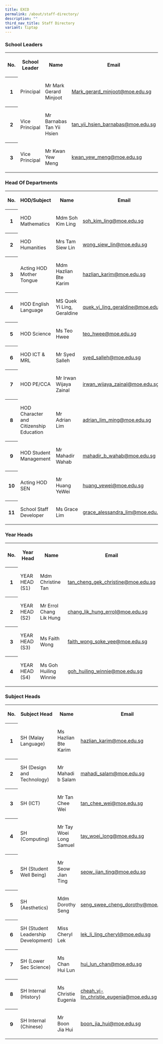 ```yaml
---
title: EXCO
permalink: /about/staff-directory/
description: ""
third_nav_title: Staff Directory
variant: tiptap
---
```

<h3><strong>School Leaders</strong></h3>
<table style="minWidth: 100px">
<colgroup>
<col>
<col>
<col>
<col>
</colgroup>
<tbody>
<tr>
<th rowspan="1" colspan="1">
<p>No.</p>
</th>
<th rowspan="1" colspan="1">
<p>School Leader</p>
</th>
<th rowspan="1" colspan="1">
<p>Name</p>
</th>
<th rowspan="1" colspan="1">
<p>Email</p>
</th>
</tr>
<tr>
<th rowspan="1" colspan="1">
<p>1</p>
</th>
<td rowspan="1" colspan="1">
<p>Principal</p>
</td>
<td rowspan="1" colspan="1">
<p>Mr Mark Gerard Minjoot</p>
</td>
<td rowspan="1" colspan="1">
<p><a href="mailto:Mark_gerard_minjoot@moe.edu.sg" rel="noopener noreferrer nofollow" target="_blank">Mark_gerard_minjoot@moe.edu.sg</a>
</p>
</td>
</tr>
<tr>
<th rowspan="1" colspan="1">
<p>2</p>
</th>
<td rowspan="1" colspan="1">
<p>Vice Principal</p>
</td>
<td rowspan="1" colspan="1">
<p>Mr Barnabas Tan Yii Hsien</p>
</td>
<td rowspan="1" colspan="1">
<p><a href="mailto:tan_yii_hsien_barnabas@moe.edu.sg" rel="noopener noreferrer nofollow" target="_blank">tan_yii_hsien_barnabas@moe.edu.sg</a>
</p>
</td>
</tr>
<tr>
<th rowspan="1" colspan="1">
<p>3</p>
</th>
<td rowspan="1" colspan="1">
<p>Vice Principal</p>
</td>
<td rowspan="1" colspan="1">
<p>Mr Kwan Yew Meng</p>
</td>
<td rowspan="1" colspan="1">
<p><a href="mailto:kwan_yew_meng@moe.edu.sg" rel="noopener noreferrer nofollow" target="_blank">kwan_yew_meng@moe.edu.sg</a>
</p>
<p></p>
</td>
</tr>
</tbody>
</table>
<h3><strong>Head Of Departments</strong></h3>
<table style="minWidth: 100px">
<colgroup>
<col>
<col>
<col>
<col>
</colgroup>
<tbody>
<tr>
<th rowspan="1" colspan="1">
<p>No.</p>
</th>
<th rowspan="1" colspan="1">
<p>HOD/Subject</p>
</th>
<th rowspan="1" colspan="1">
<p>Name</p>
</th>
<th rowspan="1" colspan="1">
<p>Email</p>
</th>
</tr>
<tr>
<th rowspan="1" colspan="1">
<p>1</p>
</th>
<td rowspan="1" colspan="1">
<p>HOD Mathematics</p>
</td>
<td rowspan="1" colspan="1">
<p>Mdm Soh Kim Ling</p>
</td>
<td rowspan="1" colspan="1">
<p><a href="mailto:soh_kim_ling@moe.edu.sg" rel="noopener noreferrer nofollow" target="_blank">soh_kim_ling@moe.edu.sg</a>
</p>
</td>
</tr>
<tr>
<th rowspan="1" colspan="1">
<p>2</p>
</th>
<td rowspan="1" colspan="1">
<p>HOD Humanities</p>
</td>
<td rowspan="1" colspan="1">
<p>Mrs Tam Siew Lin</p>
</td>
<td rowspan="1" colspan="1">
<p><a href="mailto:wong_siew_lin@moe.edu.sg" rel="noopener noreferrer nofollow" target="_blank">wong_siew_lin@moe.edu.sg</a>
</p>
</td>
</tr>
<tr>
<th rowspan="1" colspan="1">
<p>3</p>
</th>
<td rowspan="1" colspan="1">
<p>Acting HOD Mother Tongue</p>
</td>
<td rowspan="1" colspan="1">
<p>Mdm Hazlian Bte Karim</p>
</td>
<td rowspan="1" colspan="1">
<p><a href="mailto:hazlian_karim@moe.edu.sg" rel="noopener noreferrer nofollow" target="_blank">hazlian_karim@moe.edu.sg</a>
</p>
</td>
</tr>
<tr>
<th rowspan="1" colspan="1">
<p>4</p>
</th>
<td rowspan="1" colspan="1">
<p>HOD English Language</p>
</td>
<td rowspan="1" colspan="1">
<p>MS Quek Yi Ling, Geraldine</p>
</td>
<td rowspan="1" colspan="1">
<p><a href="mailto:quek_yi_ling_geraldine@moe.edu.sg" rel="noopener nofollow" target="_blank">quek_yi_ling_geraldine@moe.edu.sg</a>
</p>
</td>
</tr>
<tr>
<th rowspan="1" colspan="1">
<p>5</p>
</th>
<td rowspan="1" colspan="1">
<p>HOD Science</p>
</td>
<td rowspan="1" colspan="1">
<p>Ms Teo Hwee</p>
</td>
<td rowspan="1" colspan="1">
<p><a href="mailto:teo_hwee@moe.edu.sg" rel="noopener noreferrer nofollow" target="_blank">teo_hwee@moe.edu.sg</a>
</p>
</td>
</tr>
<tr>
<th rowspan="1" colspan="1">
<p>6</p>
</th>
<td rowspan="1" colspan="1">
<p>HOD ICT &amp; MRL</p>
</td>
<td rowspan="1" colspan="1">
<p>Mr Syed Salleh</p>
</td>
<td rowspan="1" colspan="1">
<p><a href="mailto:syed_salleh@moe.edu.sg" rel="noopener noreferrer nofollow" target="_blank">syed_salleh@moe.edu.sg</a>
</p>
</td>
</tr>
<tr>
<th rowspan="1" colspan="1">
<p>7</p>
</th>
<td rowspan="1" colspan="1">
<p>HOD PE/CCA</p>
</td>
<td rowspan="1" colspan="1">
<p>Mr Irwan Wijaya Zainal</p>
</td>
<td rowspan="1" colspan="1">
<p><a href="mailto:irwan_wijaya_zainal@moe.edu.sg" rel="noopener noreferrer nofollow" target="_blank">irwan_wijaya_zainal@moe.edu.sg</a>
</p>
</td>
</tr>
<tr>
<th rowspan="1" colspan="1">
<p>8</p>
</th>
<td rowspan="1" colspan="1">
<p>HOD Character and Citizenship Education</p>
</td>
<td rowspan="1" colspan="1">
<p>Mr Adrian Lim</p>
</td>
<td rowspan="1" colspan="1">
<p><a href="mailto:adrian_lim_ming@moe.edu.sg" rel="noopener noreferrer nofollow" target="_blank">adrian_lim_ming@moe.edu.sg</a>
</p>
</td>
</tr>
<tr>
<th rowspan="1" colspan="1">
<p>9</p>
</th>
<td rowspan="1" colspan="1">
<p>HOD Student Management</p>
</td>
<td rowspan="1" colspan="1">
<p>Mr Mahadir Wahab</p>
</td>
<td rowspan="1" colspan="1">
<p><a href="mailto:mahadir_b_wahab@moe.edu.sg" rel="noopener noreferrer nofollow" target="_blank">mahadir_b_wahab@moe.edu.sg</a>
</p>
</td>
</tr>
<tr>
<th rowspan="1" colspan="1">
<p>10</p>
</th>
<td rowspan="1" colspan="1">
<p>Acting HOD SEN</p>
</td>
<td rowspan="1" colspan="1">
<p>Mr Huang YeWei</p>
</td>
<td rowspan="1" colspan="1">
<p><a href="mailto:huang_yewei@moe.edu.sg" rel="noopener nofollow" target="_blank">huang_yewei@moe.edu.sg</a>
</p>
</td>
</tr>
<tr>
<th rowspan="1" colspan="1">
<p>11</p>
</th>
<td rowspan="1" colspan="1">
<p>School Staff Developer</p>
</td>
<td rowspan="1" colspan="1">
<p>Ms Grace Lim</p>
</td>
<td rowspan="1" colspan="1">
<p><a href="mailto:grace_alessandra_lim@moe.edu.sg" rel="noopener noreferrer nofollow" target="_blank">grace_alessandra_lim@moe.edu.sg</a>
</p>
</td>
</tr>
</tbody>
</table>
<h3><strong>Year Heads</strong></h3>
<table style="minWidth: 100px">
<colgroup>
<col>
<col>
<col>
<col>
</colgroup>
<tbody>
<tr>
<th rowspan="1" colspan="1">
<p>No.</p>
</th>
<th rowspan="1" colspan="1">
<p>Year Head</p>
</th>
<th rowspan="1" colspan="1">
<p>Name</p>
</th>
<th rowspan="1" colspan="1">
<p>Email</p>
</th>
</tr>
<tr>
<th rowspan="1" colspan="1">
<p>1</p>
</th>
<td rowspan="1" colspan="1">
<p>YEAR HEAD (S1)</p>
</td>
<td rowspan="1" colspan="1">
<p>Mdm Christine Tan</p>
</td>
<td rowspan="1" colspan="1">
<p><a href="mailto:tan_cheng_gek_christine@moe.edu.sg" rel="noopener noreferrer nofollow" target="_blank">tan_cheng_gek_christine@moe.edu.sg</a>
</p>
</td>
</tr>
<tr>
<th rowspan="1" colspan="1">
<p>2</p>
</th>
<td rowspan="1" colspan="1">
<p>YEAR HEAD (S2)</p>
</td>
<td rowspan="1" colspan="1">
<p>Mr Errol Chang Lik Hung</p>
</td>
<td rowspan="1" colspan="1">
<p><a href="mailto:chang_lik_hung_errol@moe.edu.sg" rel="noopener noreferrer nofollow" target="_blank">chang_lik_hung_errol@moe.edu.sg</a>
</p>
</td>
</tr>
<tr>
<th rowspan="1" colspan="1">
<p>3</p>
</th>
<td rowspan="1" colspan="1">
<p>YEAR HEAD (S3)</p>
</td>
<td rowspan="1" colspan="1">
<p>Ms Faith Wong</p>
</td>
<td rowspan="1" colspan="1">
<p><a href="mailto:faith_wong_soke_yee@moe.edu.sg" rel="noopener nofollow" target="_blank">faith_wong_soke_yee@moe.edu.sg </a>
</p>
</td>
</tr>
<tr>
<th rowspan="1" colspan="1">
<p>4</p>
</th>
<td rowspan="1" colspan="1">
<p>YEAR HEAD (S4)</p>
</td>
<td rowspan="1" colspan="1">
<p>Ms Goh Huiling Winnie</p>
</td>
<td rowspan="1" colspan="1">
<p><a href="mailto:goh_huiling_winnie@moe.edu.sg" rel="noopener noreferrer nofollow" target="_blank">goh_huiling_winnie@moe.edu.sg</a>
</p>
</td>
</tr>
</tbody>
</table>
<h3><strong>Subject Heads</strong></h3>
<table style="minWidth: 100px">
<colgroup>
<col>
<col>
<col>
<col>
</colgroup>
<tbody>
<tr>
<th rowspan="1" colspan="1">
<p>No.</p>
</th>
<th rowspan="1" colspan="1">
<p>Subject Head</p>
</th>
<th rowspan="1" colspan="1">
<p>Name</p>
</th>
<th rowspan="1" colspan="1">
<p>Email</p>
</th>
</tr>
<tr>
<th rowspan="1" colspan="1">
<p>1</p>
</th>
<td rowspan="1" colspan="1">
<p>SH (Malay Language)</p>
</td>
<td rowspan="1" colspan="1">
<p>Ms Hazlian Bte Karim</p>
</td>
<td rowspan="1" colspan="1">
<p><a href="mailto:Hazlian_karim@moe.edu.sg" rel="noopener noreferrer nofollow" target="_blank">hazlian_karim@moe.edu.sg</a>
</p>
</td>
</tr>
<tr>
<th rowspan="1" colspan="1">
<p>2</p>
</th>
<td rowspan="1" colspan="1">
<p>SH (Design and Technology)</p>
</td>
<td rowspan="1" colspan="1">
<p>Mr Mahadi b Salam</p>
</td>
<td rowspan="1" colspan="1">
<p><a href="mailto:mahadi_salam@moe.edu.sg" rel="noopener noreferrer nofollow" target="_blank">mahadi_salam@moe.edu.sg</a>
</p>
</td>
</tr>
<tr>
<th rowspan="1" colspan="1">
<p>3</p>
</th>
<td rowspan="1" colspan="1">
<p>SH (ICT)</p>
</td>
<td rowspan="1" colspan="1">
<p>Mr Tan Chee Wei</p>
</td>
<td rowspan="1" colspan="1">
<p><a href="mailto:tan_chee_wei@moe.edu.sg" rel="noopener noreferrer nofollow" target="_blank">tan_chee_wei@moe.edu.sg</a>
</p>
</td>
</tr>
<tr>
<th rowspan="1" colspan="1">
<p>4</p>
</th>
<td rowspan="1" colspan="1">
<p>SH (Computing)</p>
</td>
<td rowspan="1" colspan="1">
<p>Mr Tay Woei Long Samuel</p>
</td>
<td rowspan="1" colspan="1">
<p><a href="mailto:tay_woei_long@moe.edu.sg" rel="noopener noreferrer nofollow" target="_blank">tay_woei_long@moe.edu.sg</a>
</p>
</td>
</tr>
<tr>
<th rowspan="1" colspan="1">
<p>5</p>
</th>
<td rowspan="1" colspan="1">
<p>SH (Student Well Being)</p>
</td>
<td rowspan="1" colspan="1">
<p>Mr Seow Jian Ting</p>
</td>
<td rowspan="1" colspan="1">
<p><a href="mailto:seow_jian_ting@moe.edu.sg" rel="noopener noreferrer nofollow" target="_blank">seow_jian_ting@moe.edu.sg</a>
</p>
</td>
</tr>
<tr>
<th rowspan="1" colspan="1">
<p>5</p>
</th>
<td rowspan="1" colspan="1">
<p>SH (Aesthetics)</p>
</td>
<td rowspan="1" colspan="1">
<p>Mdm Dorothy Seng</p>
</td>
<td rowspan="1" colspan="1">
<p><a href="mailto:seng_swee_cheng_dorothy@moe.edu.sg" rel="noopener noreferrer nofollow" target="_blank">seng_swee_cheng_dorothy@moe.edu.sg</a>
</p>
</td>
</tr>
<tr>
<th rowspan="1" colspan="1">
<p>6</p>
</th>
<td rowspan="1" colspan="1">
<p>SH (Student Leadership Development)</p>
</td>
<td rowspan="1" colspan="1">
<p>Miss Cheryl Lek</p>
</td>
<td rowspan="1" colspan="1">
<p><a href="mailto:lek_li_ling_cheryl@moe.edu.sg" rel="noopener noreferrer nofollow" target="_blank">lek_li_ling_cheryl@moe.edu.sg</a>
</p>
</td>
</tr>
<tr>
<th rowspan="1" colspan="1">
<p>7</p>
</th>
<td rowspan="1" colspan="1">
<p>SH (Lower Sec Science)</p>
</td>
<td rowspan="1" colspan="1">
<p>Ms Chan Hui Lun</p>
</td>
<td rowspan="1" colspan="1">
<p><a href="mailto:hui_lun_chan@moe.edu.sg" rel="noopener noreferrer nofollow" target="_blank">hui_lun_chan@moe.edu.sg</a>
</p>
</td>
</tr>
<tr>
<th rowspan="1" colspan="1">
<p>8</p>
</th>
<td rowspan="1" colspan="1">
<p>SH Internal (History)</p>
</td>
<td rowspan="1" colspan="1">
<p>Ms Christie Eugenia</p>
</td>
<td rowspan="1" colspan="1">
<p><a href="mailto:cheah_yi-lin_christie_eugenia@moe.edu.sg" rel="noopener noreferrer nofollow" target="_blank">cheah_yi-lin_christie_eugenia@moe.edu.sg</a>
</p>
</td>
</tr>
<tr>
<th rowspan="1" colspan="1">
<p>9</p>
</th>
<td rowspan="1" colspan="1">
<p>SH Internal (Chinese)</p>
</td>
<td rowspan="1" colspan="1">
<p>Mr Boon Jia Hui</p>
</td>
<td rowspan="1" colspan="1">
<p><a href="mailto:boon_jia_hui@moe.edu.sg" rel="noopener noreferrer nofollow" target="_blank">boon_jia_hui@moe.edu.sg</a>
</p>
</td>
</tr>
</tbody>
</table>
<p></p>